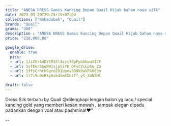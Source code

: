 ```yaml
---
title: "ANESA DRESS Gamis Kancing Depan Quail Hijab bahan naya silk"
date: 2023-03-20T20:25:19+07:00
collections: ["RobeJubah", "Quail"]
brands: "Quail"
grams: "360"
description : "ANESA DRESS Gamis Kancing Depan Quail Hijab bahan naya silk"
price: "210,000.00"

google_drive:
  enable: true
  pics:
  - url: 1JiXVrA4DYEM15l4xzsf0pPpbAkwuXICF
  - url: 1vfEmr5SqRW1sjpSiYE_DFvCZiLpSo_ZG
  - url: 1ffsCrhrHGgreZ01Upvy0B9k9aVPXO03n
  - url: 1lZiSu0eR5y0zb4YmXGhtTf_yS_XnN3Hl

draft: false
---
```


Dress Silk terbaru by Quail 😍dilengkapi lengan balon yg lucu,! special kancing gold yang memberi kesan mewah , tampak elegan dipadu padankan dengan voal atau pashmina!❤️"

--    
  
